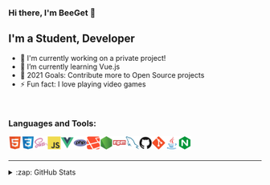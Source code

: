 ### Hi there, I'm BeeGet 👋

## I'm a Student, Developer

- 🔭 I'm currently working on a private project!
- 🌱 I’m currently learning Vue.js
- 🥅 2021 Goals: Contribute more to Open Source projects
- ⚡ Fun fact: I love playing video games

<br />

### Languages and Tools:

<img align="left" alt="HTML5" width="26px" src="https://raw.githubusercontent.com/devicons/devicon/master/icons/html5/html5-original.svg" />
<img align="left" alt="CSS3" width="26px" src="https://raw.githubusercontent.com/devicons/devicon/master/icons/css3/css3-original.svg" />
<img align="left" alt="SASS" width="26px" src="https://raw.githubusercontent.com/devicons/devicon/master/icons/sass/sass-original.svg" />
<img align="left" alt="JAVASCRIPT" width="26px" src="https://raw.githubusercontent.com/devicons/devicon/master/icons/javascript/javascript-original.svg" />
<img align="left" alt="VUEJS" width="26px" src="https://raw.githubusercontent.com/devicons/devicon/master/icons/vuejs/vuejs-original.svg" />
<img align="left" alt="PHP" width="26px" src="https://raw.githubusercontent.com/devicons/devicon/master/icons/php/php-original.svg" />
<img align="left" alt="LARAVEL" width="26px" src="https://raw.githubusercontent.com/devicons/devicon/master/icons/laravel/laravel-plain.svg" />
<img align="left" alt="NODEJS" width="26px" src="https://raw.githubusercontent.com/devicons/devicon/master/icons/nodejs/nodejs-original.svg" />
<img align="left" alt="NPM" width="26px" src="https://raw.githubusercontent.com/devicons/devicon/master/icons/npm/npm-original-wordmark.svg" />
<img align="left" alt="MYSQL" width="26px" src="https://raw.githubusercontent.com/devicons/devicon/master/icons/mysql/mysql-original.svg" />
<img align="left" alt="GITHUB" width="26px" src="https://raw.githubusercontent.com/devicons/devicon/master/icons/github/github-original.svg" />
<img align="left" alt="GIT" width="26px" src="https://raw.githubusercontent.com/devicons/devicon/master/icons/git/git-original.svg" />
<img align="left" alt="JAVA" width="26px" src="https://raw.githubusercontent.com/devicons/devicon/master/icons/java/java-original.svg" />
<img align="left" alt="NGINX" width="26px" src="https://raw.githubusercontent.com/devicons/devicon/master/icons/nginx/nginx-original.svg" />
<br />
<br />

---

<details>
  <summary>:zap: GitHub Stats</summary>

  <img alt="beeget's GitHub Stats" src="https://github-readme-stats-codestackr.vercel.app/api?username=beeget&show_icons=true&hide_border=true&count_private=true&theme=tokyonight" />

</details>